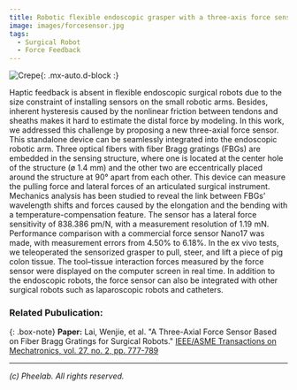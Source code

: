 ```yaml
---
title: Robotic flexible endoscopic grasper with a three-axis force sensor
image: images/forcesensor.jpg
tags:
  - Surgical Robot
  - Force Feedback
---
```

![Crepe](https://pheelab.github.io/images/forcesensor.jpg){: .mx-auto.d-block :}


Haptic feedback is absent in flexible endoscopic surgical robots due to the size constraint of installing sensors on the small robotic arms. Besides, inherent hysteresis caused by the nonlinear friction between tendons and sheaths makes it hard to estimate the distal force by modeling. In this work, we addressed this challenge by proposing a new three-axial force sensor. This standalone device can be seamlessly integrated into the endoscopic robotic arm. Three optical fibers with fiber Bragg gratings (FBGs) are embedded in the sensing structure, where one is located at the center hole of the structure (ø 1.4 mm) and the other two are eccentrically placed around the structure at 90° apart from each other. This device can measure the pulling force and lateral forces of an articulated surgical instrument. Mechanics analysis has been studied to reveal the link between FBGs’ wavelength shifts and forces caused by the elongation and the bending with a temperature-compensation feature. The sensor has a lateral force sensitivity of 838.386 pm/N, with a measurement resolution of 1.19 mN. Performance comparison with a commercial force sensor Nano17 was made, with measurement errors from 4.50% to 6.18%. In the ex vivo tests, we teleoperated the sensorized grasper to pull, steer, and lift a piece of pig colon tissue. The tool–tissue interaction forces measured by the force sensor were displayed on the computer screen in real time. In addition to the endoscopic robots, the force sensor can also be integrated with other surgical robots such as laparoscopic robots and catheters.

### Related Pubulication:

{: .box-note}
**Paper:** Lai, Wenjie, et al. "A Three-Axial Force Sensor Based on Fiber Bragg Gratings for Surgical Robots."  [ IEEE/ASME Transactions on Mechatronics, vol. 27, no. 2, pp. 777-789](https://ieeexplore.ieee.org/document/9397319)

---
*(c)  Pheelab. All rights reserved.*

